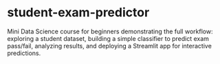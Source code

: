 # student-exam-predictor
Mini Data Science course for beginners demonstrating the full workflow: exploring a student dataset, building a simple classifier to predict exam pass/fail, analyzing results, and deploying a Streamlit app for interactive predictions.
